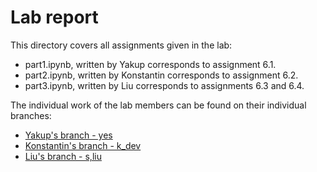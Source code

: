 # Lab report

This directory covers all assignments given in the lab:

 - part1.ipynb, written by Yakup corresponds to assignment 6.1.
 - part2.ipynb, written by Konstantin corresponds to assignment 6.2.
 - part3.ipynb, written by Liu corresponds to assignments 6.3 and 6.4.

The individual work of the lab members can be found on their individual branches:

 - [Yakup's branch - yes]("https://github.com/AI-Lab-Team3-LMU-SS24/grf_lab/tree/yes" "Yakup's branch")
 - [Konstantin's branch - k_dev]("https://github.com/AI-Lab-Team3-LMU-SS24/grf_lab/tree/k_dev" "Konstantin's branch")
 - [Liu's branch - s,liu]("https://github.com/AI-Lab-Team3-LMU-SS24/grf_lab/tree/s%2Cliu" "Liu's branch")

